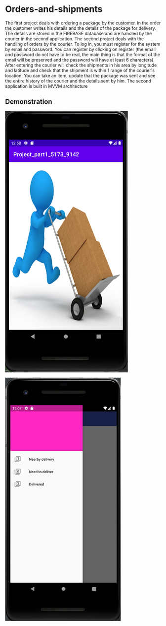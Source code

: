 # Orders-and-shipments

The first project deals with ordering a package by the customer.
In the order the customer writes his details and the details of the package for delivery.
The details are stored in the FIREBASE database and are handled by the courier in the second application.
The second project deals with the handling of orders by the courier. To log in, you must register for the system by email and password.
You can register by clicking on register (the email and password do not have to be real,
the main thing is that the format of the email will be preserved and the password will have at least 6 characters).
After entering the courier will check the shipments in his area by longitude and latitude and check that the shipment is within 1 range of the courier's location.
You can take an item, update that the package was sent and see the entire history of the courier and the details sent by him.
The second application is built in MVVM architecture 

## Demonstration

![alt text](https://github.com/davidcoh464/Orders-and-shipments/blob/main/images/img1_app1.png)


![alt text](https://github.com/davidcoh464/Orders-and-shipments/blob/main/images/img3_app2.png)
